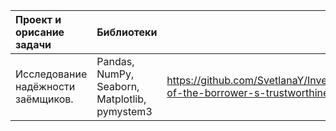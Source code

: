  
 
 
|  Проект и орисание задачи | Библиотеки |  |
| :--------------------------- | --------------------- |:---------------------------|
| Исследование надёжности заёмщиков. | Pandas, NumPy, Seaborn, Matplotlib, pymystem3 | https://github.com/SvetlanaY/Investigation-of-the-borrower-s-trustworthiness |

<!--
**SvetlanaY/SvetlanaY** is a ✨ _special_ ✨ repository because its `README.md` (this file) appears on your GitHub profile.

Here are some ideas to get you started:

- 🔭 I’m currently working on ...
- 🌱 I’m currently learning ...
- 👯 I’m looking to collaborate on ...
- 🤔 I’m looking for help with ...
- 💬 Ask me about ...
- 📫 How to reach me: ...
- 😄 Pronouns: ...
- ⚡ Fun fact: ...
-->
